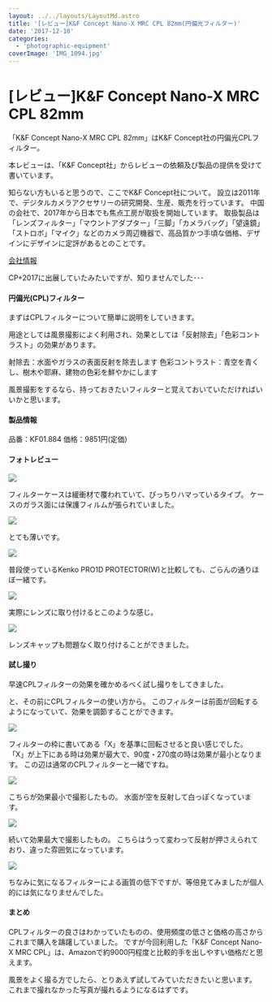 ```yaml
---
layout: ../../layouts/LayoutMd.astro
title: '[レビュー]K&F Concept Nano-X MRC CPL 82mm(円偏光フィルター)'
date: '2017-12-10'
categories:
  - 'photographic-equipment'
coverImage: 'IMG_1094.jpg'
---
```


# \[レビュー\]K&F Concept Nano-X MRC CPL 82mm

「K&F Concept Nano-X MRC CPL 82mm」はK&F Concept社の円偏光CPLフィルター。

本レビューは、「K&F Concept社」からレビューの依頼及び製品の提供を受けて書いています。

知らない方もいると思うので、ここでK&F Concept社について。 設立は2011年で、デジタルカメラアクセサリーの研究開発、生産、販売を行っています。 中国の会社で、2017年から日本でも焦点工房が取扱を開始しています。 取扱製品は「レンズフィルター」「マウントアダプター」「三脚」「カメラバッグ」「望遠鏡」「ストロボ」「マイク」などのカメラ周辺機器で、高品質かつ手頃な価格、デザインにデザインに定評があるとのことです。

[会社情報](https://www.kentfaith.co.jp/%E4%BC%9A%E7%A4%BE%E6%83%85%E5%A0%B1)

CP+2017に出展していたみたいですが、知りませんでした･･･

#### 円偏光(CPL)フィルター

まずはCPLフィルターについて簡単に説明をしていきます。

用途としては風景撮影によく利用され、効果としては「反射除去」「色彩コントラスト」の効果があります。

射除去：水面やガラスの表面反射を除去します 色彩コントラスト：青空を青くし、樹木や耶麻、建物の色彩を鮮やかにします

風景撮影をするなら、持っておきたいフィルターと覚えておいていただければいいかと思います。

#### 製品情報

品番：KF01.884 価格：9851円(定価)

#### フォトレビュー

![](/archive/images/IMG_1094.jpg)

フィルターケースは緩衝材で覆われていて、ぴっちりハマっているタイプ。 ケースのガラス面には保護フィルムが張られていました。

![](/archive/images/IMG_1095.jpg)

とても薄いです。

![](/archive/images/IMG_1096.jpg)

普段使っているKenko PRO1D PROTECTOR(W)と比較しても、ごらんの通りほぼ一緒です。

![](/archive/images/IMG_1099.jpg)

実際にレンズに取り付けるとこのような感じ。

![](/archive/images/IMG_1101.jpg)

レンズキャップも問題なく取り付けることができました。

#### 試し撮り

早速CPLフィルターの効果を確かめるべく試し撮りをしてきました。

と、その前にCPLフィルターの使い方から。 このフィルターは前面が回転するようになっていて、効果を調節することができます。

![](/archive/images/IMG_1103.jpg)

フィルターの枠に書いてある「X」を基準に回転させると良い感じでした。 「X」が上下にある時は効果が最大で、90度・270度の時は効果が最小となります。 この辺は通常のCPLフィルターと一緒ですね。

![](/archive/images/5Q0A4651.jpg)

こちらが効果最小で撮影したもの。 水面が空を反射して白っぽくなっています。

![](/archive/images/5Q0A4652.jpg)

続いて効果最大で撮影したもの。 こちらはうって変わって反射が押さえられており、違った雰囲気になっています。

![](/archive/images/2017-12-10_22h09_14.png)

ちなみに気になるフィルターによる画質の低下ですが、等倍見てみましたが個人的には気になりませんでした。

#### まとめ

CPLフィルターの良さはわかっていたものの、使用頻度の低さと価格の高さからこれまで購入を躊躇していました。 ですが今回利用した「K&F Concept Nano-X MRC CPL」は、Amazonで約9000円程度と比較的手を出しやすい価格だと思えます。

風景をよく撮る方でしたら、とりあえず試してみていただきたいと思います。 これまで撮れなかった写真が撮れるようになるはずです。

<div data-vc_mylinkbox_id="889333362"></div>
